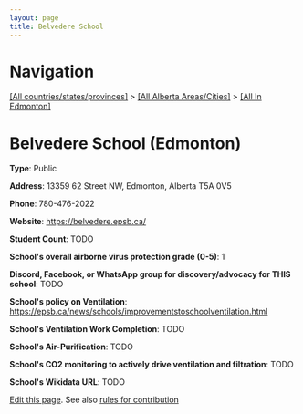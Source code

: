 ```yaml
---
layout: page
title: Belvedere School
---
```

# Navigation

[[All countries/states/provinces]](../../..) > [[All Alberta Areas/Cities]](../..) > [[All In Edmonton]](..)

# Belvedere School (Edmonton)

**Type**: Public

**Address**: 13359 62 Street NW, Edmonton, Alberta T5A 0V5

**Phone**: 780-476-2022

**Website**: <https://belvedere.epsb.ca/>

**Student Count**: TODO

**School's overall airborne virus protection grade (0-5)**: 1

**Discord, Facebook, or WhatsApp group for discovery/advocacy for THIS school**: TODO

**School's policy on Ventilation**: <https://epsb.ca/news/schools/improvementstoschoolventilation.html>

**School's Ventilation Work Completion**: TODO

**School's Air-Purification**: TODO

**School's CO2 monitoring to actively drive ventilation and filtration**: TODO

**School's Wikidata URL**: TODO


[Edit this page](https://github.com/ventilate-schools/AB/edit/main/./Edmonton/Belvedere_School.md). See also [rules for contribution](../../../contribution-rules/)